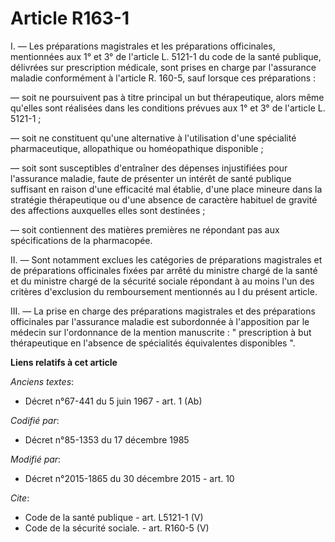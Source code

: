 # Article R163-1

I. ― Les préparations magistrales et les préparations officinales, mentionnées aux 1° et 3° de l'article L. 5121-1 du code de
la santé publique, délivrées sur prescription médicale, sont prises en charge par l'assurance maladie conformément à
l'article R. 160-5, sauf lorsque ces préparations : 

― soit ne poursuivent pas à titre principal un but thérapeutique, alors même qu'elles sont réalisées dans les conditions
prévues aux 1° et 3° de l'article L. 5121-1 ; 

― soit ne constituent qu'une alternative à l'utilisation d'une spécialité pharmaceutique, allopathique ou homéopathique
disponible ; 

― soit sont susceptibles d'entraîner des dépenses injustifiées pour l'assurance maladie, faute de présenter un intérêt de
santé publique suffisant en raison d'une efficacité mal établie, d'une place mineure dans la stratégie thérapeutique ou d'une
absence de caractère habituel de gravité des affections auxquelles elles sont destinées ; 

― soit contiennent des matières premières ne répondant pas aux spécifications de la pharmacopée. 

II. ― Sont notamment exclues les catégories de préparations magistrales et de préparations officinales fixées par arrêté du
ministre chargé de la santé et du ministre chargé de la sécurité sociale répondant à au moins l'un des critères d'exclusion
du remboursement mentionnés au I du présent article. 

III. ― La prise en charge des préparations magistrales et des préparations officinales par l'assurance maladie est
subordonnée à l'apposition par le médecin sur l'ordonnance de la mention manuscrite : " prescription à but thérapeutique en
l'absence de spécialités équivalentes disponibles ".

**Liens relatifs à cet article**

_Anciens textes_:

  - Décret n°67-441 du 5 juin 1967 - art. 1 (Ab)

_Codifié par_:

  - Décret n°85-1353 du 17 décembre 1985

_Modifié par_:

  - Décret n°2015-1865 du 30 décembre 2015 - art. 10

_Cite_:

  - Code de la santé publique - art. L5121-1 (V)
  - Code de la sécurité sociale. - art. R160-5 (V)
